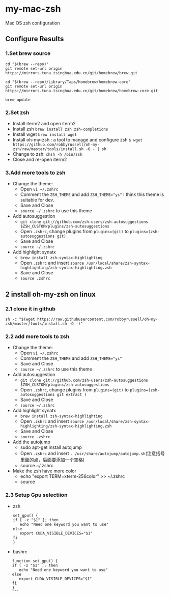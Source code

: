 # my-mac-zsh
Mac OS zsh configuration

## Configure Results

### 1.Set brew source 
```
cd "$(brew --repo)"
git remote set-url origin https://mirrors.tuna.tsinghua.edu.cn/git/homebrew/brew.git

cd "$(brew --repo)/Library/Taps/homebrew/homebrew-core"
git remote set-url origin https://mirrors.tuna.tsinghua.edu.cn/git/homebrew/homebrew-core.git

brew update
```
### 2.Set zsh
- Install iterm2 and open iterm2  
- Install zsh `brew install zsh zsh-completions`
- Install wget `brew install wget`
- Install oh-my-zsh : a tool to manage and configure zsh
`$ wget https://github.com/robbyrussell/oh-my-zsh/raw/master/tools/install.sh -O - | sh`
- Change to zsh: `chsh -h /bin/zsh`
- Close and re-open iterm2 
### 3.Add more tools to zsh
- Change the theme:
    - Open `vi ~/.zshrc`
    - Comment the `ZSH_THEME` and add `ZSH_THEME="ys"`
    I think this theme is suitable for dev.
    - Save and Close
    - `source ~/.zshrc` to use this theme
- Add autosuggestion
    -  `git clone git://github.com/zsh-users/zsh-autosuggestions $ZSH_CUSTOM/plugins/zsh-autosuggestions`
    - Open `.zshrc`, change plugins from `plugins=(git)` to `plugins=(zsh-autosuggestions git)`
    - Save and Close
    - `source ~/.zshrc`
- Add highlight synatx
    - `brew install zsh-syntax-highlighting`
    - Open `.zshrc` and insert `source /usr/local/share/zsh-syntax-highlighting/zsh-syntax-highlighting.zsh`
    - Save and Close
    - `source .zshrc`

## 2 install oh-my-zsh on linux

### 2.1 clone it in github
    sh -c "$(wget https://raw.githubusercontent.com/robbyrussell/oh-my-zsh/master/tools/install.sh -O -)"
### 2.2 add more tools to zsh
- Change the theme:
    - Open `vi ~/.zshrc`
    - Comment the `ZSH_THEME` and add `ZSH_THEME="ys"`
    - Save and Close
    - `source ~/.zshrc` to use this theme
- Add autosuggestion
    -  `git clone git://github.com/zsh-users/zsh-autosuggestions $ZSH_CUSTOM/plugins/zsh-autosuggestions`
    - Open `.zshrc`, change plugins from `plugins=(git)` to `plugins=(zsh-autosuggestions git extract )`
    - Save and Close
    - `source ~/.zshrc`
- Add highlight synatx
    - `brew install zsh-syntax-highlighting`
    - Open `.zshrc` and insert `source /usr/local/share/zsh-syntax-highlighting/zsh-syntax-highlighting.zsh`
    - Save and Close
    - `source .zshrc`
- Add the autojump
    - sudo apt-get install autojump
    - Open `.zshrc` and insert `. /usr/share/autojump/autojump.sh`(注意括号里面的点，后面要添加一个空格)
    - source ~/.zshrc
- Make the zsh have more color
  - echo "export TERM=xterm-256color" >> ~/.zshrc
  - source
### 2.3 Setup Gpu selectiion
- zsh
    ```
    set_gpu() {
    if [ -z "$1" ]; then
       echo "Need one keyword you want to use"
    else
       export CUDA_VISIBLE_DEVICES="$1"
    fi
    }
    ```
- bashrc
 ```
    function set_gpu() {
    if [ -z "$1" ]; then
       echo "Need one keyword you want to use"
    else
       export CUDA_VISIBLE_DEVICES="$1"
    fi
    }
    ```

